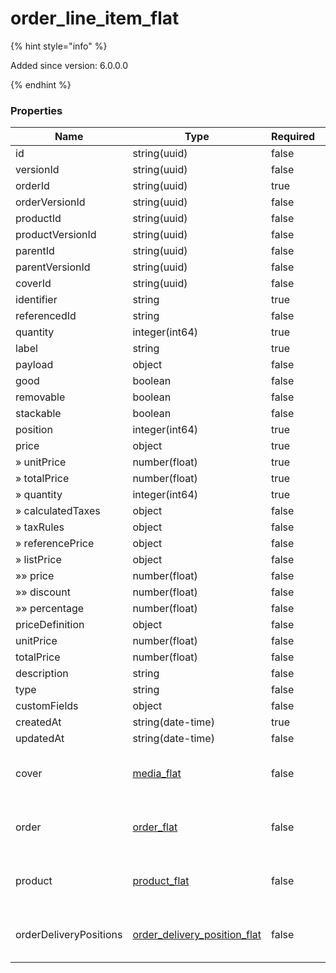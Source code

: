 
# order_line_item_flat

{% hint style="info" %}

Added since version: 6.0.0.0

{% endhint %}

### Properties

|Name|Type|Required|Restrictions|Description|
|---|---|---|---|---|
|id|string(uuid)|false|none|none|
|versionId|string(uuid)|false|none|none|
|orderId|string(uuid)|true|none|none|
|orderVersionId|string(uuid)|false|none|none|
|productId|string(uuid)|false|none|none|
|productVersionId|string(uuid)|false|none|none|
|parentId|string(uuid)|false|none|none|
|parentVersionId|string(uuid)|false|none|none|
|coverId|string(uuid)|false|none|none|
|identifier|string|true|none|none|
|referencedId|string|false|none|none|
|quantity|integer(int64)|true|none|none|
|label|string|true|none|none|
|payload|object|false|none|none|
|good|boolean|false|none|none|
|removable|boolean|false|none|none|
|stackable|boolean|false|none|none|
|position|integer(int64)|true|none|none|
|price|object|true|none|none|
|» unitPrice|number(float)|true|none|none|
|» totalPrice|number(float)|true|none|none|
|» quantity|integer(int64)|true|none|none|
|» calculatedTaxes|object|false|none|none|
|» taxRules|object|false|none|none|
|» referencePrice|object|false|none|none|
|» listPrice|object|false|none|none|
|»» price|number(float)|false|none|none|
|»» discount|number(float)|false|none|none|
|»» percentage|number(float)|false|none|none|
|priceDefinition|object|false|none|none|
|unitPrice|number(float)|false|none|none|
|totalPrice|number(float)|false|none|none|
|description|string|false|none|none|
|type|string|false|none|none|
|customFields|object|false|none|none|
|createdAt|string(date-time)|true|read-only|none|
|updatedAt|string(date-time)|false|read-only|none|
|cover|[media_flat](/schema/media_flat.md)|false|none|Added since version: 6.0.0.0|
|order|[order_flat](/schema/order_flat.md)|false|none|Added since version: 6.0.0.0|
|product|[product_flat](/schema/product_flat.md)|false|none|Added since version: 6.0.0.0|
|orderDeliveryPositions|[order_delivery_position_flat](/schema/order_delivery_position_flat.md)|false|none|Added since version: 6.0.0.0|
